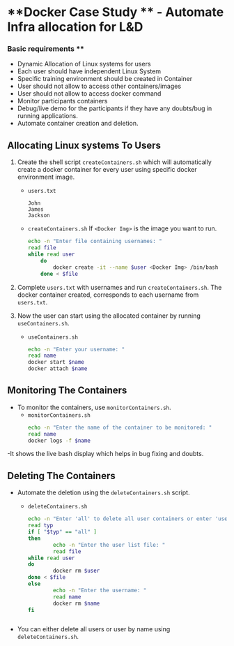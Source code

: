 # **Docker Case Study ** - Automate Infra allocation for L&D

### Basic requirements **
- Dynamic Allocation of Linux systems for users
- Each user should have independent Linux System
- Specific training environment should be created in Container
- User should not allow to access other containers/images
- User should not allow to access docker command
- Monitor participants containers
- Debug/live demo for the participants if they have any doubts/bug in running applications. 
- Automate container creation and deletion.

## Allocating Linux systems To Users
1.  Create the shell script `createContainers.sh` which will automatically create a docker container for every user using specific docker environment image.

    - `users.txt`
        ```
        John
        James
        Jackson
        ```
    - `createContainers.sh`
        If `<Docker Img>` is the image you want to run.
        ```sh
        echo -n "Enter file containing usernames: "
        read file
        while read user
            do 
                docker create -it --name $user <Docker Img> /bin/bash
            done < $file
        ```
2.  Complete `users.txt` with usernames and run `createContainers.sh`. The docker container created, corresponds to each username from `users.txt`.
3.  Now the user can start using the allocated container by running `useContainers.sh`.
    - `useContainers.sh`
        ```sh
        echo -n "Enter your username: "
        read name
        docker start $name
        docker attach $name
        ```

## Monitoring The Containers
- To monitor the containers, use `monitorContainers.sh`.
    - `monitorContainers.sh`
        ```sh
        echo -n "Enter the name of the container to be monitored: "
        read name
        docker logs -f $name
        ```
-It shows the live bash display which helps in bug fixing and doubts.
 
## Deleting The Containers
- Automate the deletion using the `deleteContainers.sh` script.

    - `deleteContainers.sh`
        ```sh
        echo -n "Enter 'all' to delete all user containers or enter 'user' to delete a specific user container: "
        read typ
        if [ "$typ" == "all" ]
        then
                echo -n "Enter the user list file: "
                read file
        while read user
        do
                docker rm $user
        done < $file
        else
                echo -n "Enter the username: "
                read name
                docker rm $name
        fi
	```
- You can either delete all users or user by name using `deleteContainers.sh`.
